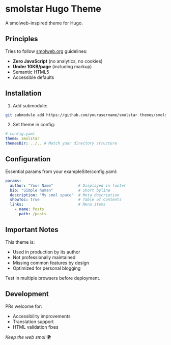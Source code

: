 # smolstar Hugo Theme

A smolweb-inspired theme for Hugo.


## Principles
Tries to follow [smolweb.org](https://smolweb.org) guidelines:  
- **Zero JavaScript** (no analytics, no cookies)  
- **Under 10KB/page** (including markup)  
- Semantic HTML5  
- Accessible defaults  

## Installation  
1. Add submodule:  
```bash
git submodule add https://github.com/yourusername/smolstar themes/smolstar
```
2. Set theme in config:  
```yaml
# config.yaml
theme: smolstar
themesDir: ../.. # Match your directory structure
```

## Configuration  
Essential params from your exampleSite/config.yaml:  
```yaml
params:
  author: "Your Name"           # Displayed in footer
  bio: "Simple human"           # Short byline
  description: "My smol space"  # Meta description
  showToc: true                 # Table of Contents
  links:                        # Menu items
    - name: Posts
      path: /posts
```

## Important Notes  
This theme is:  
- Used in production by its author  
- Not professionally maintained  
- Missing common features by design  
- Optimized for personal blogging  

Test in multiple browsers before deployment.

## Development  
PRs welcome for:
- Accessibility improvements
- Translation support
- HTML validation fixes

*Keep the web smol* 🌍
